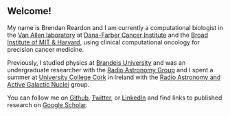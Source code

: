 ## Welcome!

My name is Brendan Reardon and I am currently a computational biologist in the [Van Allen laboratory](https://vanallenlab.dana-farber.org/) at [Dana-Farber Cancer Institute](https://www.dana-farber.org/) and the [Broad Institute of MIT & Harvard](https://www.broadinstitute.org/), using clinical computational oncology for precision cancer medicine. 

Previously, I studied physics at [Brandeis University](https://www.brandeis.edu/) and was an undergraduate researcher with the [Radio Astronomy Group](https://www.brandeis.edu/physics/research/radio-astronomy.html) and I spent a summer at [University College Cork](https://www.ucc.ie/en/) in Ireland with the [Radio Astronomy and Active Galactic Nuclei](https://www.ucc.ie/en/raagn/) group. 

You can follow me on [Github](https://github.com/brendanreardon), [Twitter](https://twitter.com/brendan_reardon), or [LinkedIn](https://www.linkedin.com/in/brendan-reardon-ba3b7247/) and find links to published research on [Google Scholar](https://scholar.google.com/citations?user=K_J6gxsAAAAJ&hl=en). 
